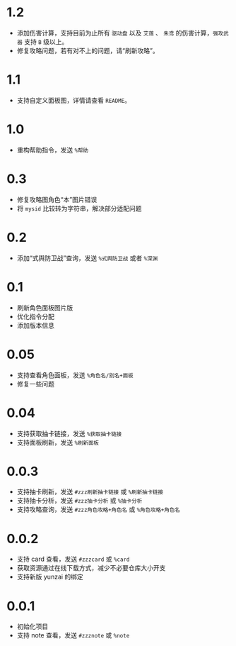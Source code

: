 # 1.2
* 添加伤害计算，支持目前为止所有 `驱动盘` 以及 `艾莲` 、 `朱鸢` 的伤害计算，`强攻武器` 支持 `B` 级以上。
* 修复攻略问题，若有对不上的问题，请“刷新攻略”。

# 1.1
* 支持自定义面板图，详情请查看 `README`。

# 1.0
* 重构帮助指令，发送 `%帮助`

# 0.3
* 修复攻略图角色“本”图片错误
* 将 `mysid` 比较转为字符串，解决部分适配问题

# 0.2
* 添加“式舆防卫战”查询，发送 `%式舆防卫战` 或者 `%深渊`

# 0.1
* 刷新角色面板图片版
* 优化指令分配
* 添加版本信息

# 0.05
* 支持查看角色面板，发送 `%角色名/别名+面板`
* 修复一些问题

# 0.04
* 支持获取抽卡链接，发送 `%获取抽卡链接`
* 支持面板刷新，发送 `%刷新面板`

# 0.0.3

* 支持抽卡刷新，发送 `#zzz刷新抽卡链接` 或 `%刷新抽卡链接`
* 支持抽卡分析，发送 `#zzz抽卡分析` 或 `%抽卡分析`
* 支持攻略查询，发送 `#zzz角色攻略+角色名` 或 `%角色攻略+角色名`

# 0.0.2

* 支持 card 查看，发送 `#zzzcard` 或 `%card`
* 获取资源通过在线下载方式，减少不必要仓库大小开支
* 支持新版 yunzai 的绑定

# 0.0.1

* 初始化项目
* 支持 note 查看，发送 `#zzznote` 或 `%note`
